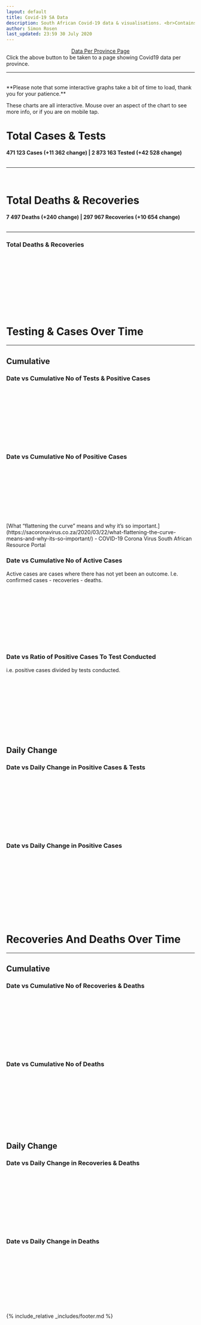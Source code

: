 ```yaml
---
layout: default
title: Covid-19 SA Data
description: South African Covid-19 data & visualisations. <br>Contains data for confirmed cases, tests, recoveries, deaths & active cases.
author: Simon Rosen
last_updated: 23:59 30 July 2020
---
```

<center><a href="/provinces" class="btn alt_btn_col">Data Per Province Page</a></center> 
Click the above button to be taken to a page showing Covid19 data per province. 

___

<br>
**Please note that some interactive graphs take a bit of time to load, thank you for your patience.** 

These charts are all interactive. Mouse over an aspect of the chart to see more info, or if you are on mobile tap.
# Total Cases & Tests
**471 123 Cases (+11 362 change) | 2 873 163 Tested (+42 528 change)**
<br><br>

___

<br>

<!--### Total Cases Per Province
<div class="iframeDiv" align="center">
    <iframe class="lazy pieChart" data-src="tot_cases_per_province.html" frameborder="0"></iframe>
</div>-->

# Total Deaths & Recoveries
**7 497 Deaths (+240 change) | 297 967 Recoveries (+10 654 change)** 
<br><br>

___

### Total Deaths & Recoveries
<div class="iframeDiv" align="center">
    <iframe class="lazy pieChart" data-src="tot_recovered_deaths.html" scrolling="no" frameborder="0"></iframe>
</div>

<!--### Total Deaths Per Province
<div class="iframeDiv" align="center">
    <iframe class="lazy pieChart" data-src="tot_deaths_per_province.html" scrolling="no" frameborder="0"></iframe>
</div>

### Total Recoveries Per Province
<div class="iframeDiv" align="center">
    <iframe class="lazy pieChart" data-src="tot_recovered_per_province.html" scrolling="no" frameborder="0"></iframe>
</div>-->

# Testing & Cases Over Time
___
## Cumulative
### Date vs Cumulative No of Tests & Positive Cases 
<div class="iframeDiv" align="center">
    <iframe class="lazy" data-src="date_vs_cases_tests.html" scrolling="no" frameborder="0"></iframe>
</div>

### Date vs Cumulative No of Positive Cases
<!--Note: You can hide/show the predicted curve by clicking on it in the legend. The graph will be rescaled accordingly. -->
<div class="iframeDiv" align="center">
    <iframe class="lazy" data-src="date_vs_cases.html" scrolling="no" frameborder="0"></iframe>
</div>
[What “flattening the curve” means and why it’s so important.](https://sacoronavirus.co.za/2020/03/22/what-flattening-the-curve-means-and-why-its-so-important/) - COVID-19 Corona Virus South African Resource Portal

### Date vs Cumulative No of Active Cases
Active cases are cases where there has not yet been an outcome. I.e. confirmed cases - recoveries - deaths.
<div class="iframeDiv" align="center">
    <iframe class="lazy" data-src="date_vs_active.html" scrolling="no" frameborder="0"></iframe>
</div>

### Date vs Ratio of Positive Cases To Test Conducted
i.e. positive cases divided by tests conducted. 
<div class="iframeDiv" align="center">
    <iframe class="lazy" data-src="date_vs_confirmed_div_by_tests.html" scrolling="no" frameborder="0"></iframe>
</div>

<!--### Date vs Cumulative No of Positive Cases Per Province
Note: You can click on provinces in the legend to hide or show them on the graph.
<div class="iframeDiv" align="center">
    <iframe class="lazy" data-src="date_vs_cases_per_province.html" frameborder="0"></iframe>
</div>
UNK - Unkown-->

## Daily Change
### Date vs Daily Change in Positive Cases & Tests
<div class="iframeDiv" align="center">
    <iframe class="lazy" data-src="date_vs_daily_tests_cases.html" scrolling="no" frameborder="0"></iframe>
</div>

### Date vs Daily Change in Positive Cases
<div class="iframeDiv" align="center">
    <iframe class="lazy" data-src="date_vs_daily_cases.html" scrolling="no" frameborder="0"></iframe>
</div>
<!--
### Date vs No of Tests Per Day
<div class="iframeDiv" align="center">
    <iframe class="lazy" data-src="date_vs_daily_tests.html" scrolling="no" frameborder="0"></iframe>
</div>
Note, the data contained in this figure was obtained by calculating the difference between the daily 'total tested' statistics released by governement. As such this data may not directly correspond to the amount of tests actually conducted each day.
### Date vs No of Positive Cases Per Day Per Province
Note: You can click on provinces in the legend to hide or show them on the graph.
<div class="iframeDiv" align="center">
    <iframe class="lazy" data-src="date_vs_daily_cases_per_province.html" scrolling="no" frameborder="0"></iframe>
</div>
UNK - Unkown -->
<br>

# Recoveries And Deaths Over Time
___
## Cumulative
### Date vs Cumulative No of Recoveries & Deaths
<div class="iframeDiv" align="center">
    <iframe class="lazy" data-src="cumulative_deaths_recovered.html" scrolling="no" frameborder="0"></iframe>
</div>

<!--
### Date vs Cumulative No of Recoveries
<div class="iframeDiv" align="center">
    <iframe class="lazy" data-src="cumulative_recovered.html" scrolling="no" frameborder="0"></iframe>
</div>
-->
### Date vs Cumulative No of Deaths
<div class="iframeDiv" align="center">
    <iframe class="lazy" data-src="cumulative_deaths.html" scrolling="no" frameborder="0"></iframe>
</div>

## Daily Change
### Date vs Daily Change in Recoveries & Deaths
<div class="iframeDiv" align="center">
    <iframe class="lazy" data-src="daily_deaths_recovered.html" scrolling="no" frameborder="0"></iframe>
</div>

### Date vs Daily Change in Deaths
<div class="iframeDiv" align="center">
    <iframe class="lazy" data-src="daily_deaths.html" scrolling="no" frameborder="0"></iframe>
</div>

<!--
<br>
**Data last updated: 23:59 30 July 2020**
-->

{% include_relative _includes/footer.md %}